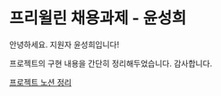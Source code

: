 # 프리윌린 채용과제 - 윤성희

안녕하세요. 지원자 윤성희입니다! 

프로젝트의 구현 내용을 간단히 정리해두었습니다. 감사합니다.

[프로젝트 노션 정리](https://www.notion.so/26293e1281828003a89fed1dbe31edf2)
